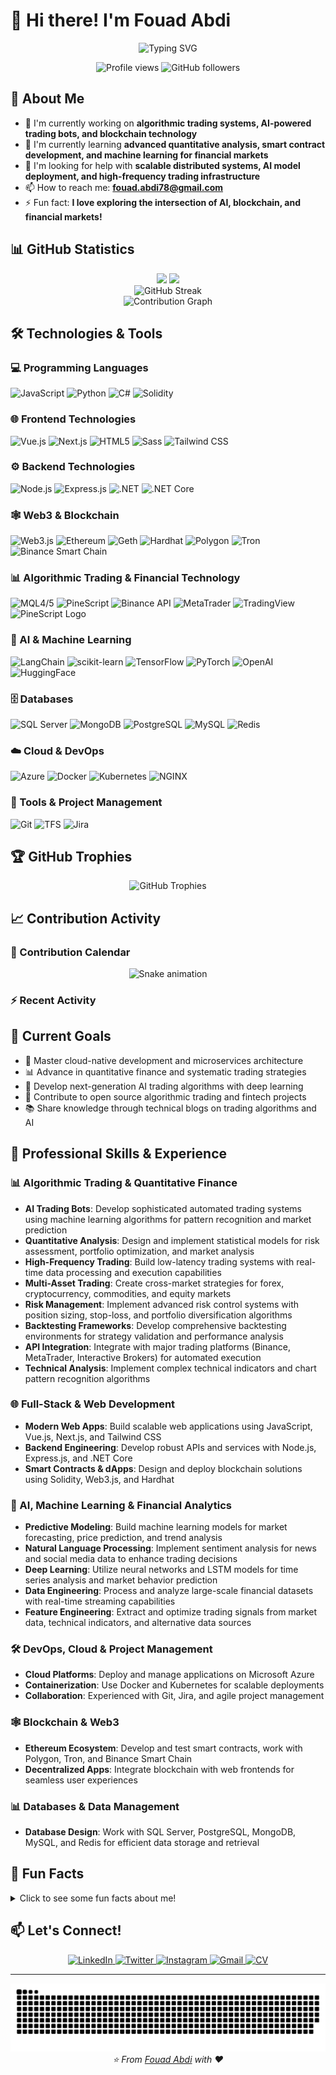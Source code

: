 # 👋 Hi there! I'm Fouad Abdi

<div align="center">
  <img src="https://readme-typing-svg.herokuapp.com?font=Fira+Code&pause=1000&color=00D9FF&center=true&vCenter=true&width=435&lines=Full-Stack+Developer;Software+Engineer;Problem+Solver;Always+Learning" alt="Typing SVG" />
</div>

<p align="center">
  <img src="https://komarev.com/ghpvc/?username=FouadAbdi&label=Profile%20views&color=0e75b6&style=flat" alt="Profile views" />
  <img src="https://img.shields.io/github/followers/FouadAbdi?label=Followers&style=social" alt="GitHub followers" />
</p>

## 🚀 About Me

- 🔭 I'm currently working on **algorithmic trading systems, AI-powered trading bots, and blockchain technology**
- 🌱 I'm currently learning **advanced quantitative analysis, smart contract development, and machine learning for financial markets**
- 🤔 I'm looking for help with **scalable distributed systems, AI model deployment, and high-frequency trading infrastructure**
- 📫 How to reach me: **fouad.abdi78@gmail.com**
- ⚡ Fun fact: **I love exploring the intersection of AI, blockchain, and financial markets!**

## 📊 GitHub Statistics

<div align="center">
  <img height="180em" src="https://github-readme-stats.vercel.app/api?username=FouadAbdi&show_icons=true&theme=tokyonight&include_all_commits=true&count_private=true"/>
  <img height="180em" src="https://github-readme-stats.vercel.app/api/top-langs/?username=FouadAbdi&layout=compact&langs_count=8&theme=tokyonight"/>
</div>

<div align="center">
  <img src="https://github-readme-streak-stats.herokuapp.com/?user=FouadAbdi&theme=tokyonight" alt="GitHub Streak" />
</div>

<div align="center">
  <img src="https://github-readme-activity-graph.vercel.app/graph?username=FouadAbdi&theme=tokyo-night&hide_border=true" alt="Contribution Graph" />
</div>

## 🛠️ Technologies & Tools

### 💻 Programming Languages
<p align="left">
  <img src="https://img.shields.io/badge/JavaScript-F7DF1E?style=for-the-badge&logo=javascript&logoColor=black" alt="JavaScript"/>
  <img src="https://img.shields.io/badge/Python-3776AB?style=for-the-badge&logo=python&logoColor=white" alt="Python"/>
  <img src="https://img.shields.io/badge/C%23-239120?style=for-the-badge&logo=c-sharp&logoColor=white" alt="C#"/>
  <img src="https://img.shields.io/badge/Solidity-363636?style=for-the-badge&logo=solidity&logoColor=white" alt="Solidity"/>
</p>

### 🌐 Frontend Technologies
<p align="left">
  <img src="https://img.shields.io/badge/Vue.js-35495E?style=for-the-badge&logo=vue.js&logoColor=4FC08D" alt="Vue.js"/>
  <img src="https://img.shields.io/badge/Next.js-000000?style=for-the-badge&logo=next.js&logoColor=white" alt="Next.js"/>
  <img src="https://img.shields.io/badge/HTML5-E34F26?style=for-the-badge&logo=html5&logoColor=white" alt="HTML5"/>
  <img src="https://img.shields.io/badge/Sass-CC6699?style=for-the-badge&logo=sass&logoColor=white" alt="Sass"/>
  <img src="https://img.shields.io/badge/Tailwind_CSS-38B2AC?style=for-the-badge&logo=tailwind-css&logoColor=white" alt="Tailwind CSS"/>
</p>

### ⚙️ Backend Technologies
<p align="left">
  <img src="https://img.shields.io/badge/Node.js-43853D?style=for-the-badge&logo=node.js&logoColor=white" alt="Node.js"/>
  <img src="https://img.shields.io/badge/Express.js-404D59?style=for-the-badge&logo=express&logoColor=white" alt="Express.js"/>
  <img src="https://img.shields.io/badge/.NET-5C2D91?style=for-the-badge&logo=.net&logoColor=white" alt=".NET"/>
  <img src="https://img.shields.io/badge/.NET_Core-5C2D91?style=for-the-badge&logo=.net&logoColor=white" alt=".NET Core"/>
</p>

### 🕸️ Web3 & Blockchain
<p align="left">
  <img src="https://img.shields.io/badge/Web3.js-F16822?style=for-the-badge&logo=web3.js&logoColor=white" alt="Web3.js"/>
  <img src="https://img.shields.io/badge/Ethereum-3C3C3D?style=for-the-badge&logo=ethereum&logoColor=white" alt="Ethereum"/>
  <img src="https://img.shields.io/badge/Geth-00A86B?style=for-the-badge&logo=ethereum&logoColor=white" alt="Geth"/>
  <img src="https://img.shields.io/badge/Hardhat-181717?style=for-the-badge&logo=hardhat&logoColor=yellow" alt="Hardhat"/>
  <img src="https://img.shields.io/badge/Polygon-8247E5?style=for-the-badge&logo=polygon&logoColor=white" alt="Polygon"/>
  <img src="https://img.shields.io/badge/Tron-EF0027?style=for-the-badge&logo=tron&logoColor=white" alt="Tron"/>
  <img src="https://img.shields.io/badge/Binance_Smart_Chain-F3BA2F?style=for-the-badge&logo=binance&logoColor=white" alt="Binance Smart Chain"/>
</p>

### 📊 Algorithmic Trading & Financial Technology
<p align="left">
  <img src="https://img.shields.io/badge/MQL4/5-00599C?style=for-the-badge&logo=metatrader&logoColor=white" alt="MQL4/5"/>
  <img src="https://img.shields.io/badge/PineScript-00D4AA?style=for-the-badge&logo=tradingview&logoColor=white" alt="PineScript"/>
  <img src="https://img.shields.io/badge/Binance_API-F3BA2F?style=for-the-badge&logo=binance&logoColor=white" alt="Binance API"/>
  <img src="https://img.shields.io/badge/MetaTrader-0099CC?style=for-the-badge&logo=metatrader&logoColor=white" alt="MetaTrader"/>
  <img src="https://img.shields.io/badge/TradingView-131722?style=for-the-badge&logo=tradingview&logoColor=white" alt="TradingView"/>
  <img src="https://img.shields.io/badge/PineScript-008000?style=for-the-badge&logo=tradingview&logoColor=white" alt="PineScript Logo"/>
</p>

### 🤖 AI & Machine Learning
<p align="left">
  <img src="https://img.shields.io/badge/LangChain-000000?style=for-the-badge&logo=langchain&logoColor=white" alt="LangChain"/>
  <img src="https://img.shields.io/badge/scikit--learn-F7931E?style=for-the-badge&logo=scikit-learn&logoColor=white" alt="scikit-learn"/>
  <img src="https://img.shields.io/badge/TensorFlow-FF6F00?style=for-the-badge&logo=tensorflow&logoColor=white" alt="TensorFlow"/>
  <img src="https://img.shields.io/badge/PyTorch-EE4C2C?style=for-the-badge&logo=pytorch&logoColor=white" alt="PyTorch"/>
  <img src="https://img.shields.io/badge/OpenAI-412991?style=for-the-badge&logo=openai&logoColor=white" alt="OpenAI"/>
  <img src="https://img.shields.io/badge/HuggingFace-FFD21F?style=for-the-badge&logo=huggingface&logoColor=black" alt="HuggingFace"/>
</p>

### 🗄️ Databases
<p align="left">
  <img src="https://img.shields.io/badge/SQL_Server-CC2927?style=for-the-badge&logo=microsoft-sql-server&logoColor=white" alt="SQL Server"/>
  <img src="https://img.shields.io/badge/MongoDB-4EA94B?style=for-the-badge&logo=mongodb&logoColor=white" alt="MongoDB"/>
  <img src="https://img.shields.io/badge/PostgreSQL-316192?style=for-the-badge&logo=postgresql&logoColor=white" alt="PostgreSQL"/>
  <img src="https://img.shields.io/badge/MySQL-00000F?style=for-the-badge&logo=mysql&logoColor=white" alt="MySQL"/>
  <img src="https://img.shields.io/badge/Redis-DC382D?style=for-the-badge&logo=redis&logoColor=white" alt="Redis"/>
</p>

### ☁️ Cloud & DevOps
<p align="left">
  <img src="https://img.shields.io/badge/Microsoft_Azure-0089D0?style=for-the-badge&logo=microsoft-azure&logoColor=white" alt="Azure"/>
  <img src="https://img.shields.io/badge/Docker-2496ED?style=for-the-badge&logo=docker&logoColor=white" alt="Docker"/>
  <img src="https://img.shields.io/badge/Kubernetes-326CE5?style=for-the-badge&logo=kubernetes&logoColor=white" alt="Kubernetes"/>
  <img src="https://img.shields.io/badge/NGINX-009639?style=for-the-badge&logo=nginx&logoColor=white" alt="NGINX"/>
</p>

### 🧰 Tools & Project Management
<p align="left">
  <img src="https://img.shields.io/badge/Git-F05032?style=for-the-badge&logo=git&logoColor=white" alt="Git"/>
  <img src="https://img.shields.io/badge/TFS-FF6A00?style=for-the-badge&logo=azure-devops&logoColor=white" alt="TFS"/>
  <img src="https://img.shields.io/badge/Jira-0052CC?style=for-the-badge&logo=jira&logoColor=white" alt="Jira"/>
</p>

## 🏆 GitHub Trophies
<div align="center">
  <img src="https://github-profile-trophy.vercel.app/?username=FouadAbdi&theme=tokyonight&no-frame=false&no-bg=false&margin-w=4" alt="GitHub Trophies" />
</div>

## 📈 Contribution Activity

### 📅 Contribution Calendar
<div align="center">
  <img src="https://github.com/FouadAbdi/FouadAbdi/blob/output/github-contribution-grid-snake.svg" alt="Snake animation" />
</div>

### ⚡ Recent Activity
<!--START_SECTION:activity-->
<!--END_SECTION:activity-->

## 🎯 Current Goals

- 🚀 Master cloud-native development and microservices architecture
- 📊 Advance in quantitative finance and systematic trading strategies  
- 🤖 Develop next-generation AI trading algorithms with deep learning
- 🌟 Contribute to open source algorithmic trading and fintech projects
- 📚 Share knowledge through technical blogs on trading algorithms and AI
## 💼 Professional Skills & Experience

### 📊 Algorithmic Trading & Quantitative Finance
- **AI Trading Bots**: Develop sophisticated automated trading systems using machine learning algorithms for pattern recognition and market prediction
- **Quantitative Analysis**: Design and implement statistical models for risk assessment, portfolio optimization, and market analysis
- **High-Frequency Trading**: Build low-latency trading systems with real-time data processing and execution capabilities
- **Multi-Asset Trading**: Create cross-market strategies for forex, cryptocurrency, commodities, and equity markets
- **Risk Management**: Implement advanced risk control systems with position sizing, stop-loss, and portfolio diversification algorithms
- **Backtesting Frameworks**: Develop comprehensive backtesting environments for strategy validation and performance analysis
- **API Integration**: Integrate with major trading platforms (Binance, MetaTrader, Interactive Brokers) for automated execution
- **Technical Analysis**: Implement complex technical indicators and chart pattern recognition algorithms

### 🌐 Full-Stack & Web Development
- **Modern Web Apps**: Build scalable web applications using JavaScript, Vue.js, Next.js, and Tailwind CSS
- **Backend Engineering**: Develop robust APIs and services with Node.js, Express.js, and .NET Core
- **Smart Contracts & dApps**: Design and deploy blockchain solutions using Solidity, Web3.js, and Hardhat

### 🤖 AI, Machine Learning & Financial Analytics
- **Predictive Modeling**: Build machine learning models for market forecasting, price prediction, and trend analysis
- **Natural Language Processing**: Implement sentiment analysis for news and social media data to enhance trading decisions
- **Deep Learning**: Utilize neural networks and LSTM models for time series analysis and market behavior prediction
- **Data Engineering**: Process and analyze large-scale financial datasets with real-time streaming capabilities
- **Feature Engineering**: Extract and optimize trading signals from market data, technical indicators, and alternative data sources

### 🛠️ DevOps, Cloud & Project Management
- **Cloud Platforms**: Deploy and manage applications on Microsoft Azure
- **Containerization**: Use Docker and Kubernetes for scalable deployments
- **Collaboration**: Experienced with Git, Jira, and agile project management

### 🕸️ Blockchain & Web3
- **Ethereum Ecosystem**: Develop and test smart contracts, work with Polygon, Tron, and Binance Smart Chain
- **Decentralized Apps**: Integrate blockchain with web frontends for seamless user experiences

### 📊 Databases & Data Management
- **Database Design**: Work with SQL Server, PostgreSQL, MongoDB, MySQL, and Redis for efficient data storage and retrieval

## 🎉 Fun Facts

<details>
<summary>Click to see some fun facts about me!</summary>

- 🧑‍💻 I enjoy building sophisticated trading algorithms that combine AI and financial engineering.
- 📈 I'm passionate about quantitative finance and love analyzing market patterns and behaviors.
- 🤖 I constantly experiment with new machine learning techniques for financial prediction models.
- ⚡ I like optimizing high-performance trading systems for minimal latency and maximum efficiency.
- 📊 Sharing knowledge about algorithmic trading and fintech innovations is something I value greatly.

</details>

## 📫 Let's Connect!

<div align="center">
  <a href="https://www.linkedin.com/in/fouad-abdi-285662351/" target="_blank">
    <img src="https://img.shields.io/badge/LinkedIn-0077B5?style=for-the-badge&logo=linkedin&logoColor=white" alt="LinkedIn"/>
  </a>
  <a href="https://twitter.com/fouadabdi" target="_blank">
    <img src="https://img.shields.io/badge/Twitter-1DA1F2?style=for-the-badge&logo=twitter&logoColor=white" alt="Twitter"/>
  </a>
  <a href="https://instagram.com/fouadabdi" target="_blank">
    <img src="https://img.shields.io/badge/Instagram-E4405F?style=for-the-badge&logo=instagram&logoColor=white" alt="Instagram"/>
  </a>
  <a href="mailto:fouad.abdi78@gmail.com">
    <img src="https://img.shields.io/badge/Gmail-D14836?style=for-the-badge&logo=gmail&logoColor=white" alt="Gmail"/>
  </a>
  <a href="https://fouadabdi.github.io/" target="_blank">
    <img src="https://img.shields.io/badge/CV-View%20Resume-blue?style=for-the-badge&logo=read-the-docs&logoColor=white" alt="CV"/>
  </a>
</div>



---

<div align="center">
  <img src="https://raw.githubusercontent.com/platane/platane/output/github-contribution-grid-snake-dark.svg" alt="Snake animation" />
</div>

<div align="center">
  <i>⭐️ From <a href="https://github.com/FouadAbdi">Fouad Abdi</a> with ❤️</i>
</div>
